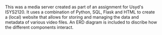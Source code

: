 This was a media server created as part of an assignment for Usyd's ISYS2120. It uses a combination of Python, SQL, Flask and HTML to create a (local) website that allows for storing and managing the data and metadata of various video files. An ERD diagram is included to discribe how the different components interact.
